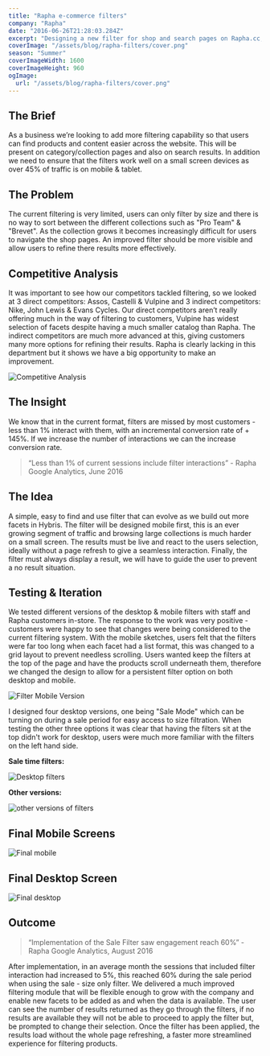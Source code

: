 ```yaml
---
title: "Rapha e-commerce filters"
company: "Rapha"
date: "2016-06-26T21:28:03.284Z"
excerpt: "Designing a new filter for shop and search pages on Rapha.cc, expanding on the current facets and making it clear and simple for users."
coverImage: "/assets/blog/rapha-filters/cover.png"
season: "Summer"
coverImageWidth: 1600
coverImageHeight: 960
ogImage:
  url: "/assets/blog/rapha-filters/cover.png"
---
```


## The Brief

As a business we’re looking to add more filtering capability so that users can find products and content easier across the website. This will be present on category/collection pages and also on search results. In addition we need to ensure that the filters work well on a small screen devices as over 45% of traffic is on mobile & tablet.

## The Problem

The current filtering is very limited, users can only filter by size and there is no way to sort between the different collections such as "Pro Team" & "Brevet". As the collection grows it becomes increasingly difficult for users to navigate the shop pages. An improved filter should be more visible and allow users to refine there results more effectively.

## Competitive Analysis

It was important to see how our competitors tackled filtering, so we looked at 3 direct competitors: Assos, Castelli & Vulpine and 3 indirect competitors: Nike, John Lewis & Evans Cycles. Our direct competitors aren’t really offering much in the way of filtering to customers, Vulpine has widest selection of facets despite having a much smaller catalog than Rapha. The indirect competitors are much more advanced at this, giving customers many more options for refining their results. Rapha is clearly lacking in this department but it shows we have a big opportunity to make an improvement.

![Competitive Analysis](/assets/blog/rapha-filters/Rapha-Competitors.jpg|1920|1080|single)

## The Insight

We know that in the current format, filters are missed by most customers - less than 1% interact with them, with an incremental conversion rate of + 145%. If we increase the number of interactions we can the increase conversion rate.

> “Less than 1% of current sessions include filter interactions” - Rapha Google Analytics, June 2016

## The Idea

A simple, easy to find and use filter that can evolve as we build out more facets in Hybris. The filter will be designed mobile first, this is an ever growing segment of traffic and browsing large collections is much harder on a small screen. The results must be live and react to the users selection, ideally without a page refresh to give a seamless interaction. Finally, the filter must always display a result, we will have to guide the user to prevent a no result situation.

## Testing & Iteration

We tested different versions of the desktop & mobile filters with staff and Rapha customers in-store. The response to the work was very positive - customers were happy to see that changes were being considered to the current filtering system. With the mobile sketches, users felt that the filters were far too long when each facet had a list format, this was changed to a grid layout to prevent needless scrolling. Users wanted keep the filters at the top of the page and have the products scroll underneath them, therefore we changed the design to allow for a persistent filter option on both desktop and mobile.

![Filter Mobile Version](/assets/blog/rapha-filters/Mobile-Filters-Iterations.jpg|3000|1134|single)

I designed four desktop versions, one being "Sale Mode" which can be turning on during a sale period for easy access to size filtration. When testing the other three options it was clear that having the filters sit at the top didn't work for desktop, users were much more familiar with the filters on the left hand side.

**Sale time filters:**

![Desktop filters](/assets/blog/rapha-filters/Mac-Filter-Sale.jpg|2500|1500|single)

**Other versions:**

![other versions of filters](/assets/blog/rapha-filters/TWO-Versions.jpg|3698|1199|single)

## Final Mobile Screens

![Final mobile](/assets/blog/rapha-filters/Mobile-Filters-Final.jpg|3000|1118|full)

## Final Desktop Screen

![Final desktop](/assets/blog/rapha-filters/Mac-Filter-final.jpg|2500|1500|full)

## Outcome

> “Implementation of the Sale Filter saw engagement reach 60%” - Rapha Google Analytics, August 2016

After implementation, in an average month the sessions that included filter interaction had increased to 5%, this reached 60% during the sale period when using the sale - size only filter. We delivered a much improved filtering module that will be flexible enough to grow with the company and enable new facets to be added as and when the data is available. The user can see the number of results returned as they go through the filters, if no results are available they will not be able to proceed to apply the filter but, be prompted to change their selection. Once the filter has been applied, the results load without the whole page refreshing, a faster more streamlined experience for filtering products.
